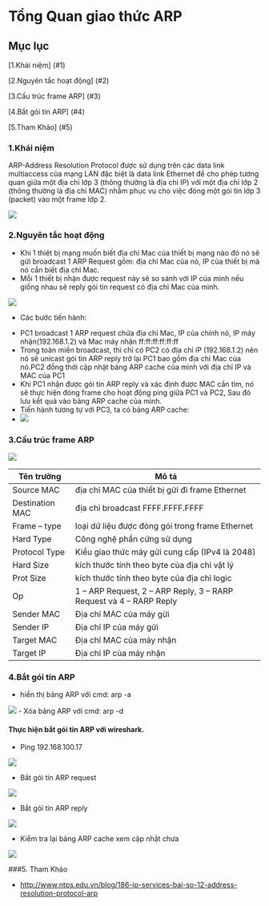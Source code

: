 # Tổng Quan giao thức ARP
## Mục lục

[1.Khái niệm] (#1)

[2.Nguyên tắc hoạt động] (#2)

[3.Cấu trúc frame ARP] (#3)

[4.Bắt gói tin ARP] (#4)

[5.Tham Khảo] (#5)

<a name="1"></a>
### 1.Khái niệm
ARP-Address Resolution Protocol được sử dụng trên các data link multiaccess của mạng LAN đặc biệt là data link Ethernet
để cho phép tương quan giữa một địa chỉ lớp 3 (thông thường là địa chỉ IP) với một địa chỉ lớp 2 (thông thường là địa chỉ MAC)
nhằm phục vụ cho việc đóng một gói tin lớp 3 (packet) vào một frame lớp 2.

<img src="http://i.imgur.com/mKdx4lB.jpg" />


<a name="2"></a>
### 2.Nguyên tắc hoạt động
- Khi 1 thiêt bị mạng muốn biết địa chỉ Mac của thiết bị mạng nào đó nó sẽ gửi broadcast 1 ARP Request gồm: địa chỉ Mac của nó, IP của
thiết bị mà nó cần biết địa chỉ Mac.
- Mỗi 1 thiết bị nhận được request này sẽ so sánh với IP của mình nếu giống nhau sẽ reply gói tin request có địa chỉ Mac của mình.

<img src="http://i.imgur.com/mKdx4lB.jpg" />

- Các bước tiến hành:
<ul>
	<li>PC1 broadcast 1 ARP request chứa địa chỉ Mac, IP của chính nó, IP máy nhận(192.168.1.2) và Mac máy nhận ff:ff:ff:ff:ff:ff</li>
	<li>Trong toàn miền broadcast, thì chỉ có PC2 có địa chỉ iP (192.168.1.2) nên nó sẽ unicast gói tin ARP reply trở lại PC1
	bao gồm địa chỉ Mac của nó.PC2 đồng thời cập nhật bảng ARP cache của mình với địa chỉ IP và MAC của PC1</li>
	<li>Khi PC1 nhận được gói tin ARP reply và xác định được MAC cần tìm, nó sẽ thực hiện đóng frame cho hoạt động ping giữa PC1 và PC2,
	Sau đó lưu kết quả vào bảng ARP cache của mình.</li>
	<li>Tiến hành tương tự với PC3, ta có bảng ARP cache:</li>
	<li><img src="http://i.imgur.com/aEl4zFx.jpg /"></li>
</ul>

<a name="3"></a>
### 3.Cấu trúc frame ARP

<img src="http://i.imgur.com/n71Wi7c.jpg" />

| Tên trường | Mô tả |
|------------|-------|
| Source MAC | địa chỉ MAC của thiết bị gửi đi frame Ethernet |
| Destination MAC | địa chỉ broadcast FFFF.FFFF.FFFF |
| Frame – type | loại dữ liệu được đóng gói trong frame Ethernet |
| Hard Type | Công nghệ phần cứng sử dụng |
| Protocol Type | Kiểu giao thức máy gửi cung cấp (IPv4 là 2048) |
| Hard Size | kích thước tính theo byte của địa chỉ vật lý |
| Prot Size | kích thước tính theo byte của địa chỉ logic |
| Op | 1 – ARP Request, 2 – ARP Reply, 3 – RARP Request và 4 – RARP Reply |
| Sender MAC | Địa chỉ MAC của máy gửi |
| Sender IP | Địa chỉ IP của máy gửi |
| Target MAC | Địa chỉ MAC của máy nhận |
| Target IP | Địa chỉ IP của máy nhận |

<a name="4"></a>
### 4.Bắt gói tin ARP
- hiển thị bảng ARP với cmd: arp -a
<img src="http://i.imgur.com/AA9Msqz.png" />
- Xóa bảng ARP với cmd: arp -d

#### Thực hiện bắt gói tin ARP với wireshark.
- Ping 192.168.100.17
<img src="http://i.imgur.com/UfmVTS9.png" />

- Bắt gói tin ARP request
<img src="http://i.imgur.com/OtuOCNG.png" />

- Bắt gói tin ARP reply
<img src="http://i.imgur.com/GNu4Hf4.png" />

- Kiểm tra lại bảng ARP cache xem cập nhật chưa
<img src="http://i.imgur.com/RMWEqNy.png" />

<a name="5"></a>
###5. Tham Khảo
- http://www.ntps.edu.vn/blog/186-ip-services-bai-so-12-address-resolution-protocol-arp
